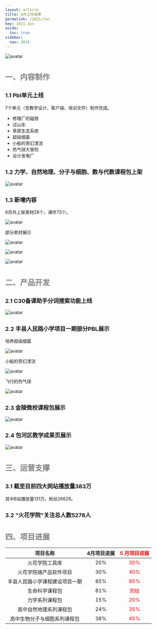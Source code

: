 ```yaml
---
layout: article
title: 6月工作成果
permalink: /2021/Jun
key: 2021-Jun
aside:
  toc: true
sidebar:
  nav: 2018
---
```



<bro/><bro/>

![avatar](60000.png)

# <font size="5" color="gray">一、内容制作</font>

## <font size="4" >1.1 Pbl单元上线</font>

7个单元（含教学设计、客户端、培训文件）制作完成。

- 修理厂的磁铁
- 过山车
- 草原生态系统
- 超级细菌
- 小船的奇幻漂流
- 热气球大冒险
- 设计发电厂

## <font size="4" >1.2 力学、自然地理、分子与细胞、数与代数课程包上架</font>

![avatar](6005.png)

## <font size="4" >1.3 新增内容</font>

6月共上架素材28个，课件73个。

![avatar](6001.png)

部分素材展示

![avatar](6002.png)

![avatar](6003.png)

![avatar](6004.png)

# <font size="5" color="gray">二、产品开发</font>

## <font size="4" >2.1 C30备课助手分词搜索功能上线</font>

![avatar](5506.png)

## <font size="4" >2.2 丰县人民路小学项目一期部分PBL展示</font>

培养超级细菌

![avatar](5602.png)

小船的奇幻漂流

![avatar](5603.png)

飞行的热气球

![avatar](5604.png)

## <font size="4" >2.3 金陵微校课程包展示</font>

![avatar](5605.png)

## <font size="4" >2.4 包河区教学成果页展示</font>

![avatar](5606.png)

# <font size="5" color="gray">三、运营支撑</font>

## <font size="4" >3.1 截至目前四大网站播放量383万</font>

其中B站播放量131万，粉丝26629。

## <font size="4" >3.2 “火花学院”关注总人数5278人</font>

# <font size="5" color="gray">四、项目进展</font>
 
| 项目名称 |  4月项目进展  |<font color="red">5 月项目进展 </font> | 
|:-------------:|:------:|:------:|
|火花学院工具库 |	20%|<font color="red">30%</font>|
|火花学院端产品软件项目	|30%|<font color="red">40%</font>|
|丰县人民路小学课程建设项目一期	|85%|<font color="red">95%</font>|
|生命科学课程包	|81%|<font color="red">完结</font>|
|力学系列课程包	|15%|<font color="red">20%</font>|
|高中自然地理系列课程包	|24%|<font color="red">35%</font>|
|高中生物分子与细胞系列课程包	|38%|<font color="red">45%</font>|







